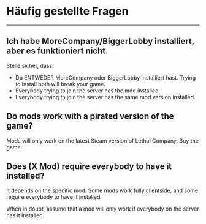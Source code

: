 # Häufig gestellte Fragen

***

## Ich habe MoreCompany/BiggerLobby installiert, aber es funktioniert nicht.

Stelle sicher, dass:

- Du ENTWEDER MoreCompany oder BiggerLobby installiert hast. Trying to install both will break your game.
- Everybody trying to join the server has the mod installed.
- Everybody trying to join the server has the same mod version installed.

## Do mods work with a pirated version of the game?

Mods will only work on the latest Steam version of Lethal Company. Buy the game.

## Does (X Mod) require everybody to have it installed?

It depends on the specific mod. Some mods work fully clientside, and some require everybody to have it installed.

When in doubt, assume that a mod will only work if everybody on the server has it installed.
